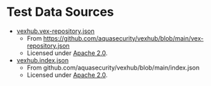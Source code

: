 # Test Data Sources

* [vexhub.vex-repository.json](vexhub.vex-repository.json)
  * From https://github.com/aquasecurity/vexhub/blob/main/vex-repository.json
  * Licensed under [Apache 2.0](LICENSE.vexhub).
* [vexhub.index.json](vexhub.index.json)
  * From github.com/aquasecurity/vexhub/blob/main/index.json
  * Licensed under [Apache 2.0](LICENSE.vexhub).
